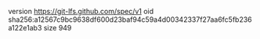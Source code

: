 version https://git-lfs.github.com/spec/v1
oid sha256:a12567c9bc9638df600d23baf94c59a4d00342337f27aa6fc5fb236a122e1ab3
size 949
